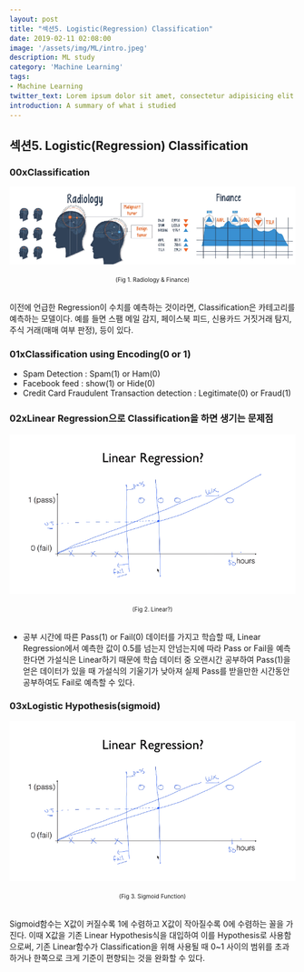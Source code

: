 ```yaml
---
layout: post
title: "섹션5. Logistic(Regression) Classification"
date: 2019-02-11 02:08:00
image: '/assets/img/ML/intro.jpeg'
description: ML study
category: 'Machine Learning'
tags:
- Machine Learning
twitter_text: Lorem ipsum dolor sit amet, consectetur adipisicing elit.
introduction: A summary of what i studied
---
```



## 섹션5. Logistic(Regression) Classification

### 00xClassification

![problem](/assets/img/ML/section5/fig1.PNG "Radiology")
<center><font size="0.5em">(Fig 1. Radiology & Finance)</font></center><br>

 이전에 언급한 Regression이 수치를 예측하는 것이라면, Classification은 카테고리를 예측하는 모델이다. 예를 들면 스팸 메일 감지, 페이스북 피드, 신용카드 거짓거래 탐지, 주식 거래(매매 여부 판정),  등이 있다.



### 01xClassification using Encoding(0 or 1)
 - Spam Detection : Spam(1) or Ham(0)
 - Facebook feed : show(1) or Hide(0)
 - Credit Card Fraudulent Transaction detection : Legitimate(0) or Fraud(1)

### 02xLinear Regression으로 Classification을 하면 생기는 문제점

![problem](/assets/img/ML/section5/fig2.PNG "Linear")
<center><font size="0.5em">(Fig 2. Linear?)</font></center><br>

 - 공부 시간에 따른 Pass(1) or Fail(0) 데이터를 가지고 학습할 때, Linear Regression에서 예측한 값이 0.5를 넘는지 안넘는지에 따라 Pass or Fail을 예측한다면 가설식은 Linear하기 때문에 학습 데이터 중 오랜시간 공부하여 Pass(1)을 얻은 데이터가 있을 때 가설식의 기울기가 낮아져 실제 Pass를 받을만한 시간동안 공부하여도 Fail로 예측할 수 있다. 

### 03xLogistic Hypothesis(sigmoid)

![problem](/assets/img/ML/section5/fig3.PNG "Sigmoid Function")
<center><font size="0.5em">(Fig 3. Sigmoid Function)</font></center><br>

Sigmoid함수는 X값이 커질수록 1에 수렴하고 X값이 작아질수록 0에 수렴하는 꼴을 가진다. 이때 X값을 기존 Linear Hypothesis식을 대입하여 이를 Hypothesis로 사용함으로써, 기존 Linear함수가 Classification을 위해 사용될 때 0~1 사이의 범위를 초과하거나 한쪽으로 크게 기준이 편향되는 것을 완화할 수 있다. 